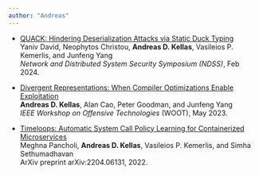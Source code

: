 ```yaml
---
author: "Andreas"
---
```


* [QUACK: Hindering Deserialization Attacks via Static Duck Typing](https://www.ndss-symposium.org/wp-content/uploads/2024-1015-paper.pdf) \
    Yaniv David, Neophytos Christou, **Andreas D. Kellas**, Vasileios P. Kemerlis, and Junfeng Yang \
    *Network and Distributed System Security Symposium (NDSS)*, Feb 2024.

* [Divergent Representations: When Compiler Optimizations Enable Exploitation](/publications/divergent-reps.pdf) \
  **Andreas D. Kellas**, Alan Cao, Peter Goodman, and Junfeng Yang \
  *IEEE Workshop on Offensive Technologies* (WOOT), May 2023.

* [Timeloops: Automatic System Call Policy Learning for Containerized Microservices](https://arxiv.org/abs/2204.06131) \
    Meghna Pancholi, **Andreas D. Kellas**, Vasileios P. Kemerlis, and Simha Sethumadhavan \
    ArXiv preprint arXiv:2204.06131, 2022.
